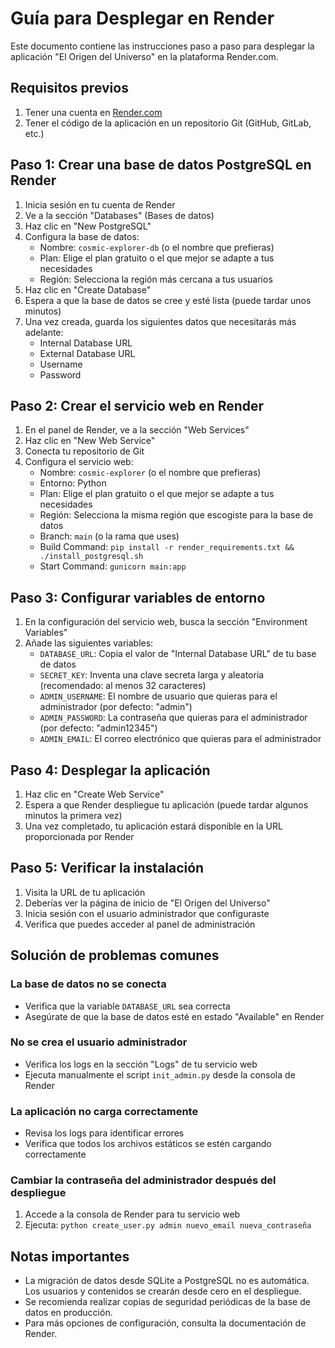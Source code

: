 # Guía para Desplegar en Render

Este documento contiene las instrucciones paso a paso para desplegar la aplicación "El Origen del Universo" en la plataforma Render.com.

## Requisitos previos

1. Tener una cuenta en [Render.com](https://render.com)
2. Tener el código de la aplicación en un repositorio Git (GitHub, GitLab, etc.)

## Paso 1: Crear una base de datos PostgreSQL en Render

1. Inicia sesión en tu cuenta de Render
2. Ve a la sección "Databases" (Bases de datos)
3. Haz clic en "New PostgreSQL"
4. Configura la base de datos:
   - Nombre: `cosmic-explorer-db` (o el nombre que prefieras)
   - Plan: Elige el plan gratuito o el que mejor se adapte a tus necesidades
   - Región: Selecciona la región más cercana a tus usuarios
5. Haz clic en "Create Database"
6. Espera a que la base de datos se cree y esté lista (puede tardar unos minutos)
7. Una vez creada, guarda los siguientes datos que necesitarás más adelante:
   - Internal Database URL
   - External Database URL
   - Username
   - Password

## Paso 2: Crear el servicio web en Render

1. En el panel de Render, ve a la sección "Web Services"
2. Haz clic en "New Web Service"
3. Conecta tu repositorio de Git
4. Configura el servicio web:
   - Nombre: `cosmic-explorer` (o el nombre que prefieras)
   - Entorno: Python
   - Plan: Elige el plan gratuito o el que mejor se adapte a tus necesidades
   - Región: Selecciona la misma región que escogiste para la base de datos
   - Branch: `main` (o la rama que uses)
   - Build Command: `pip install -r render_requirements.txt && ./install_postgresql.sh`
   - Start Command: `gunicorn main:app`

## Paso 3: Configurar variables de entorno

1. En la configuración del servicio web, busca la sección "Environment Variables"
2. Añade las siguientes variables:
   - `DATABASE_URL`: Copia el valor de "Internal Database URL" de tu base de datos
   - `SECRET_KEY`: Inventa una clave secreta larga y aleatoria (recomendado: al menos 32 caracteres)
   - `ADMIN_USERNAME`: El nombre de usuario que quieras para el administrador (por defecto: "admin")
   - `ADMIN_PASSWORD`: La contraseña que quieras para el administrador (por defecto: "admin12345")
   - `ADMIN_EMAIL`: El correo electrónico que quieras para el administrador

## Paso 4: Desplegar la aplicación

1. Haz clic en "Create Web Service"
2. Espera a que Render despliegue tu aplicación (puede tardar algunos minutos la primera vez)
3. Una vez completado, tu aplicación estará disponible en la URL proporcionada por Render

## Paso 5: Verificar la instalación

1. Visita la URL de tu aplicación
2. Deberías ver la página de inicio de "El Origen del Universo"
3. Inicia sesión con el usuario administrador que configuraste
4. Verifica que puedes acceder al panel de administración

## Solución de problemas comunes

### La base de datos no se conecta
- Verifica que la variable `DATABASE_URL` sea correcta
- Asegúrate de que la base de datos esté en estado "Available" en Render

### No se crea el usuario administrador
- Verifica los logs en la sección "Logs" de tu servicio web
- Ejecuta manualmente el script `init_admin.py` desde la consola de Render

### La aplicación no carga correctamente
- Revisa los logs para identificar errores
- Verifica que todos los archivos estáticos se estén cargando correctamente

### Cambiar la contraseña del administrador después del despliegue
1. Accede a la consola de Render para tu servicio web
2. Ejecuta: `python create_user.py admin nuevo_email nueva_contraseña`

## Notas importantes

- La migración de datos desde SQLite a PostgreSQL no es automática. Los usuarios y contenidos se crearán desde cero en el despliegue.
- Se recomienda realizar copias de seguridad periódicas de la base de datos en producción.
- Para más opciones de configuración, consulta la documentación de Render.